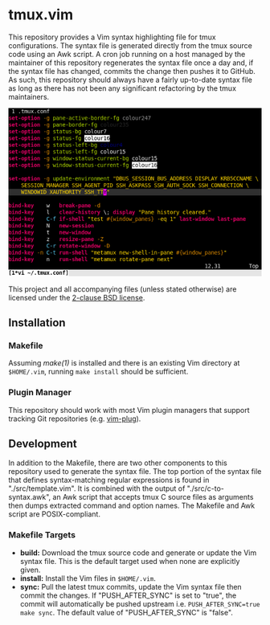 tmux.vim
========

This repository provides a Vim syntax highlighting file for tmux
configurations. The syntax file is generated directly from the tmux source code
using an Awk script. A cron job running on a host managed by the maintainer of
this repository regenerates the syntax file once a day and, if the syntax file
has changed, commits the change then pushes it to GitHub. As such, this
repository should always have a fairly up-to-date syntax file as long as there
has not been any significant refactoring by the tmux maintainers.

![Screenshot of tmux configuration in Vim](screenshot.png)

This project and all accompanying files (unless stated otherwise) are licensed
under the [2-clause BSD license][bsd-2-clause].

  [bsd-2-clause]: http://opensource.org/licenses/BSD-2-Clause

Installation
------------

### Makefile ###

Assuming _make(1)_ is installed and there is an existing Vim directory at
`$HOME/.vim`, running `make install` should be sufficient.

### Plugin Manager ###

This repository should work with most Vim plugin managers that support tracking
Git repositories (e.g. [vim-plug][vim-plug]).

  [vim-plug]: https://github.com/junegunn/vim-plug

Development
-----------

In addition to the Makefile, there are two other components to this repository
used to generate the syntax file. The top portion of the syntax file that
defines syntax-matching regular expressions is found in "./src/template.vim".
It is combined with the output of "./src/c-to-syntax.awk", an Awk script that
accepts tmux C source files as arguments then dumps extracted command and
option names. The Makefile and Awk script are POSIX-compliant.

### Makefile Targets ###

- **build:** Download the tmux source code and generate or update the Vim
  syntax file. This is the default target used when none are explicitly given.
- **install:** Install the Vim files in `$HOME/.vim`.
- **sync:** Pull the latest tmux commits, update the Vim syntax file then
  commit the changes. If "PUSH_AFTER_SYNC" is set to "true", the commit will
  automatically be pushed upstream i.e. `PUSH_AFTER_SYNC=true make sync`. The
  default value of "PUSH_AFTER_SYNC" is "false".
